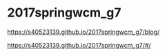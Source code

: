# 2017springwcm_g7

https://s40523139.github.io/2017springwcm_g7/blog/

https://s40523139.github.io/2017springwcm_g7/#/
